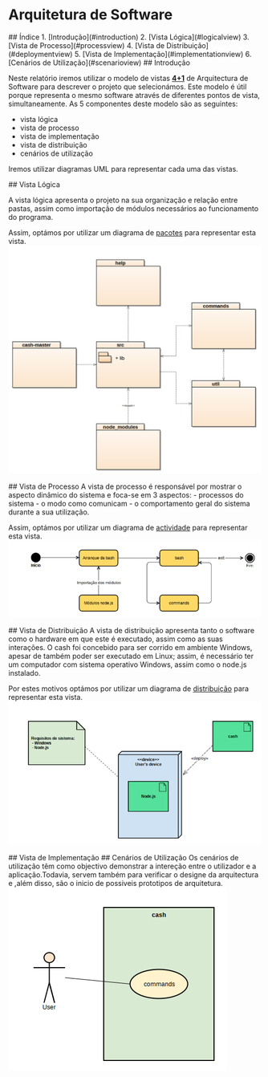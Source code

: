 # Arquitetura de Software

<a name="index"/>
## Índice
1. [Introdução](#introduction)
2. [Vista Lógica](#logicalview)
3. [Vista de Processo](#processview)
4. [Vista de Distribuição](#deploymentview)
5. [Vista de Implementação](#implementationview)
6. [Cenários de Utilização](#scenarioview)

<a name="introduction"/>
## Introdução

Neste relatório iremos utilizar o modelo de vistas [**4+1**](https://en.wikipedia.org/wiki/4%2B1_architectural_view_model) de Arquitectura de Software para descrever o projeto que selecionámos. Este modelo é útil porque representa o mesmo software através de diferentes pontos de vista, simultaneamente. As 5 componentes deste modelo são as seguintes:
 - vista lógica
 - vista de processo
 - vista de implementação
 - vista de distribuição
 - cenários de utilização


Iremos utilizar diagramas UML para representar cada uma das vistas.



<a name="logicalview"/>
## Vista Lógica

A vista lógica apresenta o projeto na sua organização e relação entre pastas, assim como importação de módulos necessários ao funcionamento do programa.

Assim, optámos por utilizar um diagrama de [pacotes](https://en.wikipedia.org/wiki/Package_diagram) para representar esta vista.
<img src="views/Logicalview.png" width=700 />

<a name="processview"/>
## Vista de Processo
A vista de processo é responsável por mostrar o aspecto dinâmico do sistema e foca-se em 3 aspectos:
- processos do sistema
- o modo como comunicam
- o comportamento geral do sistema durante a sua utilização. 

Assim, optámos por utilizar um diagrama de [actividade](https://en.wikipedia.org/wiki/Activity_diagram) para representar esta vista.
<img src="views/ProcessView.png" />

<a name="deploymentview"/>
## Vista de Distribuição
A vista de distribuição apresenta tanto o software como o hardware em que este é executado, assim como as suas interações. O cash foi concebido para ser corrido em ambiente Windows, apesar de também poder ser executado em Linux; assim, é necessário ter um computador com sistema operativo Windows, assim como o node.js instalado.

Por estes motivos optámos por utilizar um diagrama de [distribuição](https://en.wikipedia.org/wiki/Deployment_diagram) para representar esta vista.
<img src="views/deploymentview.png" />

<a name="implementationview"/>
## Vista de Implementação

<a name="scenarioview"/>
## Cenários de Utilização
Os cenários de utilização têm como objectivo demonstrar a intereção entre o utilizador e a aplicação.Todavia, servem também para verificar o designe da arquitectura e ,além disso, são o inicio de possiveis prototipos de arquitetura.
                                                                                 <img src ="views/ScenarioView.png" />
